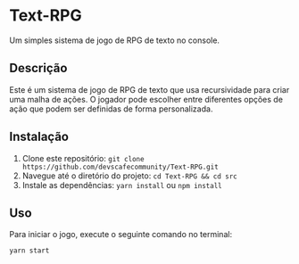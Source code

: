# Text-RPG

Um simples sistema de jogo de RPG de texto no console.

## Descrição

Este é um sistema de jogo de RPG de texto que usa recursividade para criar uma malha de ações.
O jogador pode escolher entre diferentes opções de ação que podem ser definidas de forma personalizada.

## Instalação

1. Clone este repositório: `git clone https://github.com/devscafecommunity/Text-RPG.git`
2. Navegue até o diretório do projeto: `cd Text-RPG && cd src`
3. Instale as dependências: `yarn install` ou `npm install`

## Uso

Para iniciar o jogo, execute o seguinte comando no terminal:

```
yarn start
```